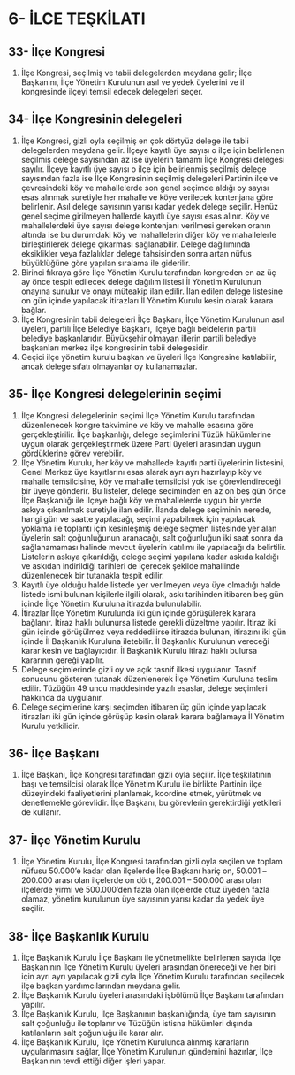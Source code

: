 # 6- İLCE TEŞKİLATI

## 33- İlçe Kongresi
1. İlçe Kongresi, seçilmiş ve tabii delegelerden meydana gelir; İlçe Başkanını, İlçe Yönetim Kurulunun asıl ve yedek üyelerini ve il kongresinde ilçeyi temsil edecek delegeleri seçer.

## 34- İlçe Kongresinin delegeleri
1. İlçe Kongresi, gizli oyla seçilmiş en çok dörtyüz delege ile tabii delegelerden meydana gelir. İlçeye kayıtlı üye sayısı o ilçe için belirlenen seçilmiş delege sayısından az ise üyelerin tamamı İlçe Kongresi delegesi sayılır. İlçeye kayıtlı üye sayısı o ilçe için belirlenmiş seçilmiş delege sayısından fazla ise İlçe Kongresinin seçilmiş delegeleri Partinin ilçe ve çevresindeki köy ve mahallelerde son genel seçimde aldığı oy sayısı esas alınmak suretiyle her mahalle ve köye verilecek kontenjana göre belirlenir. Asıl delege sayısının yarısı kadar yedek delege seçilir. Henüz genel seçime girilmeyen hallerde kayıtlı üye sayısı esas alınır. Köy ve mahallelerdeki üye sayısı delege kontenjanı verilmesi gereken oranın altında ise bu durumdaki köy ve mahallelerin diğer köy ve mahallelerle birleştirilerek delege çıkarması sağlanabilir. Delege dağılımında eksiklikler veya fazlalıklar delege tahsisinden sonra artan nüfus büyüklüğüne göre yapılan sıralama ile giderilir.
2. Birinci fıkraya göre İlçe Yönetim Kurulu tarafından kongreden en az üç ay önce tespit edilecek delege dağılım listesi İl Yönetim Kurulunun onayına sunulur ve onayı müteakip ilan edilir. İlan edilen delege listesine on gün içinde yapılacak itirazları İl Yönetim Kurulu kesin olarak karara bağlar.
3. İlçe Kongresinin tabii delegeleri İlçe Başkanı, İlçe Yönetim Kurulunun asıl üyeleri, partili İlçe Belediye Başkanı, ilçeye bağlı beldelerin partili belediye başkanlarıdır. Büyükşehir olmayan illerin partili belediye başkanları merkez ilçe kongresinin tabii delegesidir.
4. Geçici ilçe yönetim kurulu başkan ve üyeleri İlçe Kongresine katılabilir, ancak delege sıfatı olmayanlar oy kullanamazlar.

## 35- İlçe Kongresi delegelerinin seçimi
1. İlçe Kongresi delegelerinin seçimi İlçe Yönetim Kurulu tarafından düzenlenecek kongre takvimine ve köy ve mahalle esasına göre gerçekleştirilir. İlçe başkanlığı, delege seçimlerini Tüzük hükümlerine uygun olarak gerçekleştirmek üzere Parti üyeleri arasından uygun gördüklerine görev verebilir.
2. İlçe Yönetim Kurulu, her köy ve mahallede kayıtlı parti üyelerinin listesini, Genel Merkez üye kayıtlarını esas alarak ayrı ayrı hazırlayıp köy ve mahalle temsilcisine, köy ve mahalle temsilcisi yok ise görevlendireceği bir üyeye gönderir. Bu listeler, delege seçiminden en az on beş gün önce İlçe Başkanlığı ile ilçeye bağlı köy ve mahallelerde uygun bir yerde askıya çıkarılmak suretiyle ilan edilir. İlanda delege seçiminin nerede, hangi gün ve saatte yapılacağı, seçimi yapabilmek için yapılacak yoklama ile toplantı için kesinleşmiş delege seçmen listesinde yer alan üyelerin salt çoğunluğunun aranacağı, salt çoğunluğun iki saat sonra da sağlanamaması halinde mevcut üyelerin katılımı ile yapılacağı da belirtilir. Listelerin askıya çıkarıldığı, delege seçimi yapılana kadar askıda kaldığı ve askıdan indirildiği tarihleri de içerecek şekilde mahallinde düzenlenecek bir tutanakla tespit edilir.
3. Kayıtlı üye olduğu halde listede yer verilmeyen veya üye olmadığı halde listede ismi bulunan kişilerle ilgili olarak, askı tarihinden itibaren beş gün içinde İlçe Yönetim Kuruluna itirazda bulunulabilir.
4. İtirazlar İlçe Yönetim Kurulunda iki gün içinde görüşülerek karara bağlanır. İtiraz haklı bulunursa listede gerekli düzeltme yapılır. İtiraz iki gün içinde görüşülmez veya reddedilirse itirazda bulunan, itirazını iki gün içinde İl Başkanlık Kuruluna iletebilir. İl Başkanlık Kurulunun vereceği karar kesin ve bağlayıcıdır. İl Başkanlık Kurulu itirazı haklı bulursa kararının gereği yapılır.
5. Delege seçimlerinde gizli oy ve açık tasnif ilkesi uygulanır. Tasnif sonucunu gösteren tutanak düzenlenerek İlçe Yönetim Kuruluna teslim edilir. Tüzüğün 49 uncu maddesinde yazılı esaslar, delege seçimleri hakkında da uygulanır.
6. Delege seçimlerine karşı seçimden itibaren üç gün içinde yapılacak itirazları iki gün içinde görüşüp kesin olarak karara bağlamaya İl Yönetim Kurulu yetkilidir.

## 36- İlçe Başkanı
1. İlçe Başkanı, İlçe Kongresi tarafından gizli oyla seçilir. İlçe teşkilatının başı ve temsilcisi olarak İlçe Yönetim Kurulu ile birlikte Partinin ilçe düzeyindeki faaliyetlerini planlamak, koordine etmek, yürütmek ve denetlemekle görevlidir. İlçe Başkanı, bu görevlerin gerektirdiği yetkileri de kullanır.

## 37- İlçe Yönetim Kurulu
1. İlçe Yönetim Kurulu, İlçe Kongresi tarafından gizli oyla seçilen ve toplam nüfusu 50.000’e kadar olan ilçelerde İlçe Başkanı hariç on, 50.001 –200.000 arası olan ilçelerde on dört, 200.001 – 500.000 arası olan ilçelerde yirmi ve 500.000’den fazla olan ilçelerde otuz üyeden fazla olamaz, yönetim kurulunun üye sayısının yarısı kadar da yedek üye seçilir.

## 38- İlçe Başkanlık Kurulu
1. İlçe Başkanlık Kurulu İlçe Başkanı ile yönetmelikte belirlenen sayıda İlçe Başkanının İlçe Yönetim Kurulu üyeleri arasından önereceği ve her biri için ayrı ayrı yapılacak gizli oyla İlçe Yönetim Kurulu tarafından seçilecek ilçe başkan yardımcılarından meydana gelir.
2. İlçe Başkanlık Kurulu üyeleri arasındaki işbölümü İlçe Başkanı tarafından yapılır.
3. İlçe Başkanlık Kurulu, İlçe Başkanının başkanlığında, üye tam sayısının salt çoğunluğu ile toplanır ve Tüzüğün istisna hükümleri dışında katılanların salt çoğunluğu ile karar alır.
4. İlçe Başkanlık Kurulu, İlçe Yönetim Kurulunca alınmış kararların uygulanmasını sağlar, İlçe Yönetim Kurulunun gündemini hazırlar, İlçe Başkanının tevdi ettiği diğer işleri yapar.
